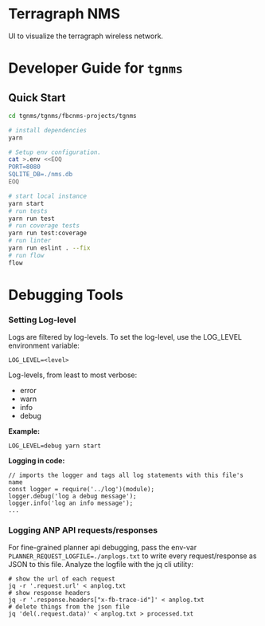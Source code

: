 # Terragraph NMS
UI to visualize the terragraph wireless network.

# Developer Guide for `tgnms`
## Quick Start
```bash
cd tgnms/tgnms/fbcnms-projects/tgnms

# install dependencies
yarn

# Setup env configuration.
cat >.env <<EOQ
PORT=8080
SQLITE_DB=./nms.db
EOQ

# start local instance
yarn start
# run tests
yarn run test
# run coverage tests
yarn run test:coverage
# run linter
yarn run eslint . --fix
# run flow
flow
```



# Debugging Tools
### Setting Log-level
Logs are filtered by log-levels. To set the log-level, use the LOG_LEVEL environment variable:
```
LOG_LEVEL=<level>
```

Log-levels, from least to most verbose:
* error
* warn
* info
* debug

**Example:**
```
LOG_LEVEL=debug yarn start
```
**Logging in code:**
```
// imports the logger and tags all log statements with this file's name
const logger = require('../log')(module);
logger.debug('log a debug message');
logger.info('log an info message');
...
```
### Logging ANP API requests/responses
For fine-grained planner api debugging, pass the env-var `PLANNER_REQUEST_LOGFILE=./anplogs.txt` to write every request/response as JSON to this file.
Analyze the logfile with the jq cli utility:
```
# show the url of each request
jq -r '.request.url' < anplog.txt
# show response headers
jq -r '.response.headers["x-fb-trace-id"]' < anplog.txt
# delete things from the json file
jq 'del(.request.data)' < anplog.txt > processed.txt
```
